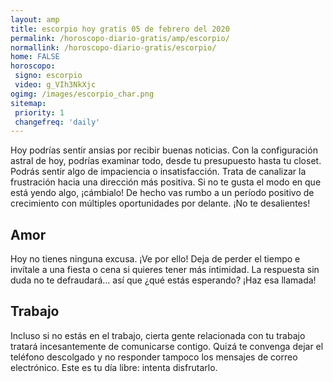```yaml
---
layout: amp
title: escorpio hoy gratis 05 de febrero del 2020 
permalink: /horoscopo-diario-gratis/amp/escorpio/
normallink: /horoscopo-diario-gratis/escorpio/
home: FALSE
horoscopo:
 signo: escorpio
 video: g_VIh3NkXjc
ogimg: /images/escorpio_char.png
sitemap:
 priority: 1
 changefreq: 'daily'
---
```



Hoy podrías sentir ansias por recibir buenas noticias. Con la configuración astral de hoy, podrías examinar todo, desde tu presupuesto hasta tu closet. Podrás sentir algo de impaciencia o insatisfacción. Trata de canalizar la frustración hacia una dirección más positiva. Si no te gusta el modo en que está yendo algo, ¡cámbialo! De hecho vas rumbo a un período positivo de crecimiento con múltiples oportunidades por delante. ¡No te desalientes!

## Amor

Hoy no tienes ninguna excusa. ¡Ve por ello! Deja de perder el tiempo e invítale a una fiesta o cena si quieres tener más intimidad. La respuesta sin duda no te defraudará... así que ¿qué estás esperando? ¡Haz esa llamada!

## Trabajo

Incluso si no estás en el trabajo, cierta gente relacionada con tu trabajo tratará incesantemente de comunicarse contigo. Quizá te convenga dejar el teléfono descolgado y no responder tampoco los mensajes de correo electrónico. Este es tu día libre: intenta disfrutarlo.